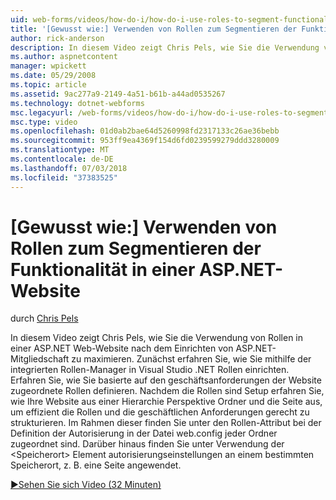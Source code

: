 ```yaml
---
uid: web-forms/videos/how-do-i/how-do-i-use-roles-to-segment-functionality-in-an-aspnet-web-site
title: '[Gewusst wie:] Verwenden von Rollen zum Segmentieren der Funktionalität in einer ASP.NET-Website | Microsoft-Dokumentation'
author: rick-anderson
description: In diesem Video zeigt Chris Pels, wie Sie die Verwendung von Rollen in einer ASP.NET Web-Website nach dem Einrichten von ASP.NET-Mitgliedschaft zu maximieren. Zunächst erfahren Sie, wie Rol einrichten...
ms.author: aspnetcontent
manager: wpickett
ms.date: 05/29/2008
ms.topic: article
ms.assetid: 9ac277a9-2149-4a51-b61b-a44ad0535267
ms.technology: dotnet-webforms
msc.legacyurl: /web-forms/videos/how-do-i/how-do-i-use-roles-to-segment-functionality-in-an-aspnet-web-site
msc.type: video
ms.openlocfilehash: 01d0ab2bae64d5260998fd2317133c26ae36bebb
ms.sourcegitcommit: 953ff9ea4369f154d6fd0239599279ddd3280009
ms.translationtype: MT
ms.contentlocale: de-DE
ms.lasthandoff: 07/03/2018
ms.locfileid: "37383525"
---
```

<a name="how-do-i-use-roles-to-segment-functionality-in-an-aspnet-web-site"></a>[Gewusst wie:] Verwenden von Rollen zum Segmentieren der Funktionalität in einer ASP.NET-Website
====================
durch [Chris Pels](https://twitter.com/chrispels)

In diesem Video zeigt Chris Pels, wie Sie die Verwendung von Rollen in einer ASP.NET Web-Website nach dem Einrichten von ASP.NET-Mitgliedschaft zu maximieren. Zunächst erfahren Sie, wie Sie mithilfe der integrierten Rollen-Manager in Visual Studio .NET Rollen einrichten. Erfahren Sie, wie Sie basierte auf den geschäftsanforderungen der Website zugeordnete Rollen definieren. Nachdem die Rollen sind Setup erfahren Sie, wie Ihre Website aus einer Hierarchie Perspektive Ordner und die Seite aus, um effizient die Rollen und die geschäftlichen Anforderungen gerecht zu strukturieren. Im Rahmen dieser finden Sie unter den Rollen-Attribut bei der Definition der Autorisierung in der Datei web.config jeder Ordner zugeordnet sind. Darüber hinaus finden Sie unter Verwendung der &lt;Speicherort&gt; Element autorisierungseinstellungen an einem bestimmten Speicherort, z. B. eine Seite angewendet.

[&#9654;Sehen Sie sich Video (32 Minuten)](https://channel9.msdn.com/Blogs/ASP-NET-Site-Videos/how-do-i-use-roles-to-segment-functionality-in-an-aspnet-web-site)
